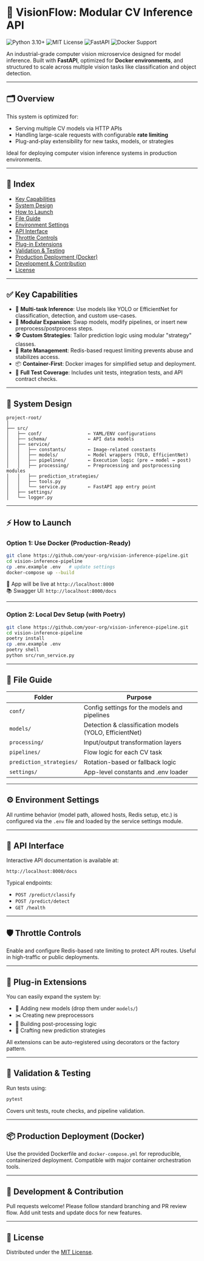 # 🧠 VisionFlow: Modular CV Inference API

![Python 3.10+](https://img.shields.io/badge/python-3.10%2B-blue)
![MIT License](https://img.shields.io/badge/License-MIT-yellow.svg)
![FastAPI](https://img.shields.io/badge/FastAPI-0.100.0-009688.svg)
![Docker Support](https://img.shields.io/badge/Docker-Ready-2496ED.svg)

An industrial-grade computer vision microservice designed for model inference. Built with **FastAPI**, optimized for **Docker environments**, and structured to scale across multiple vision tasks like classification and object detection.

---

## 🗂 Overview

This system is optimized for:

- Serving multiple CV models via HTTP APIs
- Handling large-scale requests with configurable **rate limiting**
- Plug-and-play extensibility for new tasks, models, or strategies

Ideal for deploying computer vision inference systems in production environments.

---

## 📌 Index

- [Key Capabilities](#key-capabilities)
- [System Design](#system-design)
- [How to Launch](#how-to-launch)
- [File Guide](#file-guide)
- [Environment Settings](#environment-settings)
- [API Interface](#api-interface)
- [Throttle Controls](#throttle-controls)
- [Plug-in Extensions](#plug-in-extensions)
- [Validation & Testing](#validation--testing)
- [Production Deployment (Docker)](#production-deployment-docker)
- [Development & Contribution](#development--contribution)
- [License](#license)

---

## ✅ Key Capabilities

- 🧠 **Multi-task Inference**: Use models like YOLO or EfficientNet for classification, detection, and custom use-cases.
- 🧩 **Modular Expansion**: Swap models, modify pipelines, or insert new preprocess/postprocess steps.
- 🕵️ **Custom Strategies**: Tailor prediction logic using modular "strategy" classes.
- 🚥 **Rate Management**: Redis-based request limiting prevents abuse and stabilizes access.
- 📦 **Container-First**: Docker images for simplified setup and deployment.
- 🧪 **Full Test Coverage**: Includes unit tests, integration tests, and API contract checks.

---

## 🧱 System Design

```
project-root/
│
├── src/
│   ├── conf/                 ← YAML/ENV configurations
│   ├── schema/               ← API data models
│   ├── service/
│   │   ├── constants/        ← Image-related constants
│   │   ├── models/           ← Model wrappers (YOLO, EfficientNet)
│   │   ├── pipelines/        ← Execution logic (pre → model → post)
│   │   ├── processing/       ← Preprocessing and postprocessing modules
│   │   ├── prediction_strategies/
│   │   ├── tools.py
│   │   └── service.py        ← FastAPI app entry point
│   ├── settings/
│   └── logger.py
```

---

## ⚡ How to Launch

### Option 1: Use Docker (Production-Ready)

```bash
git clone https://github.com/your-org/vision-inference-pipeline.git
cd vision-inference-pipeline
cp .env.example .env   # update settings
docker-compose up --build
```

📍 App will be live at `http://localhost:8000`  
📚 Swagger UI: `http://localhost:8000/docs`

---

### Option 2: Local Dev Setup (with Poetry)

```bash
git clone https://github.com/your-org/vision-inference-pipeline.git
cd vision-inference-pipeline
poetry install
cp .env.example .env
poetry shell
python src/run_service.py
```

---

## 📂 File Guide

| Folder | Purpose |
|--------|---------|
| `conf/` | Config settings for the models and pipelines |
| `models/` | Detection & classification models (YOLO, EfficientNet) |
| `processing/` | Input/output transformation layers |
| `pipelines/` | Flow logic for each CV task |
| `prediction_strategies/` | Rotation-based or fallback logic |
| `settings/` | App-level constants and .env loader |

---

## ⚙️ Environment Settings

All runtime behavior (model path, allowed hosts, Redis setup, etc.) is configured via the `.env` file and loaded by the service settings module.

---

## 🔌 API Interface

Interactive API documentation is available at:

```
http://localhost:8000/docs
```

Typical endpoints:
- `POST /predict/classify`
- `POST /predict/detect`
- `GET /health`

---

## 🛡️ Throttle Controls

Enable and configure Redis-based rate limiting to protect API routes. Useful in high-traffic or public deployments.

---

## 🧰 Plug-in Extensions

You can easily expand the system by:

- 📌 Adding new models (drop them under `models/`)
- ✂️ Creating new preprocessors
- 🧠 Building post-processing logic
- 🔁 Crafting new prediction strategies

All extensions can be auto-registered using decorators or the factory pattern.

---

## 🧪 Validation & Testing

Run tests using:

```bash
pytest
```

Covers unit tests, route checks, and pipeline validation.

---

## 📦 Production Deployment (Docker)

Use the provided Dockerfile and `docker-compose.yml` for reproducible, containerized deployment. Compatible with major container orchestration tools.

---

## 🤝 Development & Contribution

Pull requests welcome! Please follow standard branching and PR review flow. Add unit tests and update docs for new features.

---

## 📄 License

Distributed under the [MIT License](./LICENSE).
